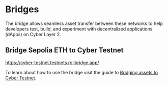# Bridges
The bridge allows seamless asset transfer between these networks to help developers test, build, and experiment with decentralized applications (dApps) on Cyber Layer 2.

## Bridge Sepolia ETH to Cyber Testnet
https://cyber-testnet.testnets.rollbridge.app/

To learn about how to use the bridge visit the guide to [Bridging assets to Cyber Testnet](/build-on-cyber/bridging-assets).
